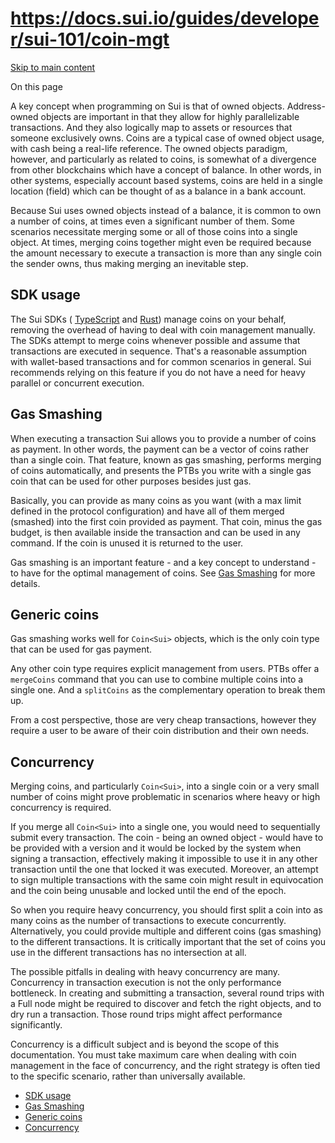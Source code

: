 # https://docs.sui.io/guides/developer/sui-101/coin-mgt

[Skip to main content](https://docs.sui.io/guides/developer/sui-101/coin-mgt#__docusaurus_skipToContent_fallback)

On this page

A key concept when programming on Sui is that of owned objects. Address-owned objects are important in that they allow for highly parallelizable transactions. And they also logically map to assets or resources that someone exclusively owns. Coins are a typical case of owned object usage, with cash being a real-life reference. The owned objects paradigm, however, and particularly as related to coins, is somewhat of a divergence from other blockchains which have a concept of balance. In other words, in other systems, especially account based systems, coins are held in a single location (field) which can be thought of as a balance in a bank account.

Because Sui uses owned objects instead of a balance, it is common to own a number of coins, at times even a significant number of them. Some scenarios necessitate merging some or all of those coins into a single object. At times, merging coins together might even be required because the amount necessary to execute a transaction is more than any single coin the sender owns, thus making merging an inevitable step.

## SDK usage [​](https://docs.sui.io/guides/developer/sui-101/coin-mgt\#sdk-usage "Direct link to SDK usage")

The Sui SDKs ( [TypeScript](https://sdk.mystenlabs.com/typescript) and [Rust](https://docs.sui.io/references/rust-sdk)) manage coins on your behalf, removing the overhead of having to deal with coin management manually. The SDKs attempt to merge coins whenever possible and assume that transactions are executed in sequence. That's a reasonable assumption with wallet-based transactions and for common scenarios in general. Sui recommends relying on this feature if you do not have a need for heavy parallel or concurrent execution.

## Gas Smashing [​](https://docs.sui.io/guides/developer/sui-101/coin-mgt\#gas-smashing "Direct link to Gas Smashing")

When executing a transaction Sui allows you to provide a number of coins as payment. In other words, the payment can be a vector of coins rather than a single coin. That feature, known as gas smashing, performs merging of coins automatically, and presents the PTBs you write with a single gas coin that can be used for other purposes besides just gas.

Basically, you can provide as many coins as you want (with a max limit defined in the protocol configuration) and have all of them merged (smashed) into the first coin provided as payment. That coin, minus the gas budget, is then available inside the transaction and can be used in any command. If the coin is unused it is returned to the user.

Gas smashing is an important feature - and a key concept to understand - to have for the optimal management of coins. See [Gas Smashing](https://docs.sui.io/concepts/transactions/gas-smashing) for more details.

## Generic coins [​](https://docs.sui.io/guides/developer/sui-101/coin-mgt\#generic-coins "Direct link to Generic coins")

Gas smashing works well for `Coin<Sui>` objects, which is the only coin type that can be used for gas payment.

Any other coin type requires explicit management from users. PTBs offer a `mergeCoins` command that you can use to combine multiple coins into a single one. And a `splitCoins` as the complementary operation to break them up.

From a cost perspective, those are very cheap transactions, however they require a user to be aware of their coin distribution and their own needs.

## Concurrency [​](https://docs.sui.io/guides/developer/sui-101/coin-mgt\#concurrency "Direct link to Concurrency")

Merging coins, and particularly `Coin<Sui>`, into a single coin or a very small number of coins might prove problematic in scenarios where heavy or high concurrency is required.

If you merge all `Coin<Sui>` into a single one, you would need to sequentially submit every transaction. The coin - being an owned object - would have to be provided with a version and it would be locked by the system when signing a transaction, effectively making it impossible to use it in any other transaction until the one that locked it was executed. Moreover, an attempt to sign multiple transactions with the same coin might result in equivocation and the coin being unusable and locked until the end of the epoch.

So when you require heavy concurrency, you should first split a coin into as many coins as the number of transactions to execute concurrently. Alternatively, you could provide multiple and different coins (gas smashing) to the different transactions. It is critically important that the set of coins you use in the different transactions has no intersection at all.

The possible pitfalls in dealing with heavy concurrency are many. Concurrency in transaction execution is not the only performance bottleneck. In creating and submitting a transaction, several round trips with a Full node might be required to discover and fetch the right objects, and to dry run a transaction. Those round trips might affect performance significantly.

Concurrency is a difficult subject and is beyond the scope of this documentation. You must take maximum care when dealing with coin management in the face of concurrency, and the right strategy is often tied to the specific scenario, rather than universally available.

- [SDK usage](https://docs.sui.io/guides/developer/sui-101/coin-mgt#sdk-usage)
- [Gas Smashing](https://docs.sui.io/guides/developer/sui-101/coin-mgt#gas-smashing)
- [Generic coins](https://docs.sui.io/guides/developer/sui-101/coin-mgt#generic-coins)
- [Concurrency](https://docs.sui.io/guides/developer/sui-101/coin-mgt#concurrency)